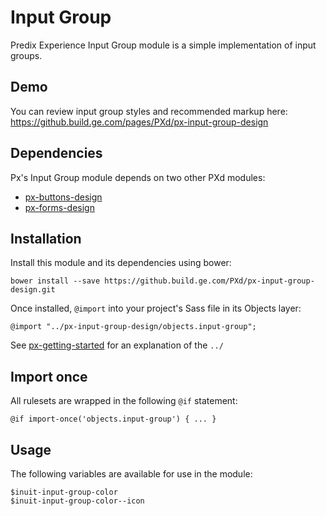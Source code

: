 # Input Group

Predix Experience Input Group module is a simple implementation of input groups.

## Demo

You can review input group styles and recommended markup here: https://github.build.ge.com/pages/PXd/px-input-group-design

## Dependencies

Px's Input Group module depends on two other PXd modules:

* [px-buttons-design](https://github.build.ge.com/PXd/px-buttons-design)
* [px-forms-design](https://github.build.ge.com/PXd/px-forms-design)

## Installation

Install this module and its dependencies using bower:

    bower install --save https://github.build.ge.com/PXd/px-input-group-design.git

Once installed, `@import` into your project's Sass file in its Objects layer:

    @import "../px-input-group-design/objects.input-group";

See [px-getting-started](https://github.build.ge.com/PXd/px-getting-started#a-note-about-relative-import-paths) for an explanation of the `../`

## Import once

All rulesets are wrapped in the following `@if` statement:

    @if import-once('objects.input-group') { ... }

## Usage

The following variables are available for use in the module:

    $inuit-input-group-color
    $inuit-input-group-color--icon
